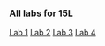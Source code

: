 
### All labs for 15L

[Lab 1](lab1/Lab1.md)
[Lab 2](lab2/indexLab2.md)
[Lab 3](lab3/lab3.md)
[Lab 4](lab4/lab4.md)
